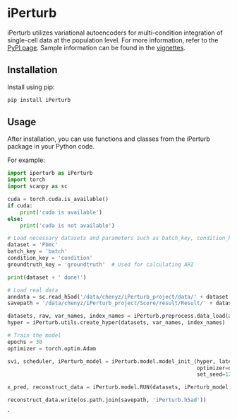 # iPerturb

iPerturb utilizes variational autoencoders for multi-condition integration of single-cell data at the population level. For more information, refer to the [PyPI page](https://pypi.org/project/iperturb/). Sample information can be found in the [vignettes](https://github.com/BillyChen123/iPerturb/blob/master/vignettes/vignettes.ipynb).

## Installation

Install using pip:

```bash
pip install iPerturb
```

## Usage

After installation, you can use functions and classes from the iPerturb package in your Python code.

For example:

```python
import iperturb as iPerturb
import torch
import scanpy as sc

cuda = torch.cuda.is_available()
if cuda:
    print('cuda is available')
else:
    print('cuda is not available')

# Load necessary datasets and parameters such as batch_key, condition_key, and groundtruth_key (optional)
dataset = 'Pbmc'
batch_key = 'batch'
condition_key = 'condition'
groundtruth_key = 'groundtruth'  # Used for calculating ARI

print(dataset + ' done!')

# Load real data
anndata = sc.read_h5ad('/data/chenyz/iPerturb_project/data/' + dataset + '.h5ad')
savepath = '/data/chenyz/iPerturb_project/Score/result/Result/' + dataset

datasets, raw, var_names, index_names = iPerturb.preprocess.data_load(anndata, batch_key=batch_key, condition_key=condition_key, groundtruth_key=groundtruth_key, n_top_genes=4000)
hyper = iPerturb.utils.create_hyper(datasets, var_names, index_names)

# Train the model
epochs = 30
optimizer = torch.optim.Adam

svi, scheduler, iPerturb_model = iPerturb.model.model_init_(hyper, latent_dim1=100, latent_dim2=30, latent_dim3=30, 
                                                            optimizer=optimizer, lr=0.006, gamma=0.2, milestones=[20], 
                                                            set_seed=123, cuda=cuda, alpha=1e-4)

x_pred, reconstruct_data = iPerturb.model.RUN(datasets, iPerturb_model, svi, scheduler, epochs, hyper, raw, cuda, batch_size=100, if_likelihood=True)

reconstruct_data.write(os.path.join(savepath, 'iPerturb.h5ad'))
```
    
`
